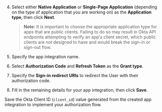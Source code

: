 4. Select either **Native Application** or **Single-Page Application** (depending on the type of application that you are working on) as the **Application type**, then click **Next**.

    > **Note:** It is important to choose the appropriate application type for apps that are public clients. Failing to do so may result in Okta API endpoints attempting to verify an app's client secret, which public clients are not designed to have and would break the sign-in or sign-out flow.

5. Specify the app integration name.
6. Select **Authorization Code** and **Refresh Token** as the **Grant type**.
7. Specify the **Sign-in redirect URIs** to redirect the User with their authorization code.
8. Fill in the remaining details for your app integration, then click **Save**.

Save the Okta Client ID (`client_id`) value generated from the created app integration to implement your authorization flow.
